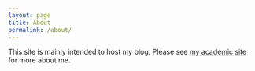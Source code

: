```yaml
---
layout: page
title: About
permalink: /about/
---
```


This site is mainly intended to host my blog. Please see [my academic site](http://cogcomp.cs.illinois.edu/~mayhew2/) for more about me.
